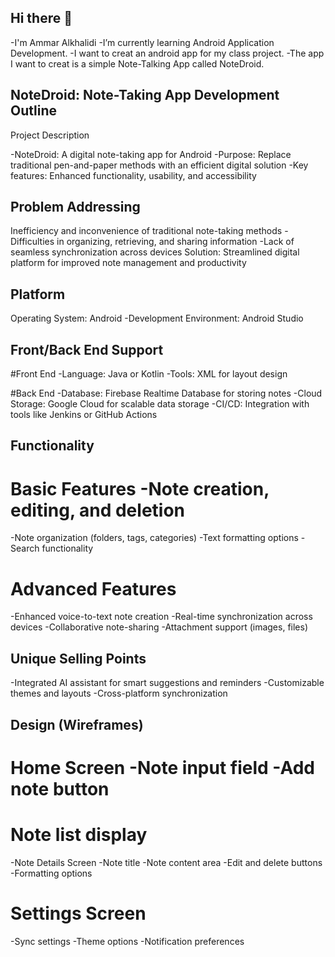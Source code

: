 ## Hi there 👋
-I'm Ammar Alkhalidi 
-I’m currently learning Android Application Development. 
-I want to creat an android app for my class project. -The app I want to creat is a simple Note-Talking App called NoteDroid.

## NoteDroid: Note-Taking App Development Outline
Project Description

-NoteDroid: A digital note-taking app for Android -Purpose: Replace traditional pen-and-paper methods with an efficient digital solution -Key features: Enhanced functionality, usability, and accessibility

## Problem Addressing

Inefficiency and inconvenience of traditional note-taking methods -Difficulties in organizing, retrieving, and sharing information -Lack of seamless synchronization across devices Solution: Streamlined digital platform for improved note management and productivity

## Platform

Operating System: Android
-Development Environment: Android Studio

## Front/Back End Support

#Front End
-Language: Java or Kotlin -Tools: XML for layout design 

#Back End
-Database: Firebase Realtime Database for storing notes 
-Cloud Storage: Google Cloud for scalable data storage 
-CI/CD: Integration with tools like Jenkins or GitHub Actions

## Functionality

# Basic Features -Note creation, editing, and deletion
-Note organization (folders, tags, categories)
-Text formatting options -Search functionality

# Advanced Features
-Enhanced voice-to-text note creation
-Real-time synchronization across devices
-Collaborative note-sharing
-Attachment support (images, files)

## Unique Selling Points
-Integrated AI assistant for smart suggestions and reminders
-Customizable themes and layouts
-Cross-platform synchronization

## Design (Wireframes)

# Home Screen -Note input field -Add note button

# Note list display
-Note Details Screen
-Note title
-Note content area
-Edit and delete buttons
-Formatting options

# Settings Screen
-Sync settings
-Theme options
-Notification preferences
